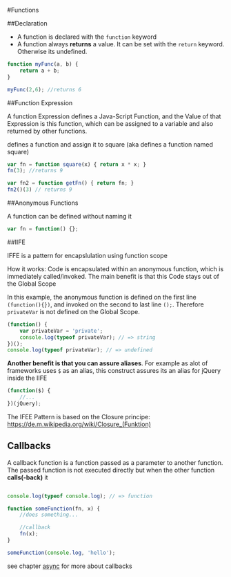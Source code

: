 #Functions

##Declaration

- A function is declared with the `function` keyword
- A function always **returns** a value. It can be set with the `return` keyword. Otherwise its undefined.

```js
function myFunc(a, b) {
	return a + b;
}

myFunc(2,6); //returns 6
```


##Function Expression

A function Expression defines a Java-Script Function, and the Value of that Expression is this function, which can be assigned to a variable and also returned by other functions.

defines a function and assign it to square (aka defines a function named square)

```js
var fn = function square(x) { return x * x; }
fn(3); //returns 9

var fn2 = function getFn() { return fn; }
fn2()(3) // returns 9
```

##Anonymous Functions

A function can be defined without naming it

```js
var fn = function() {};
```

##IIFE

IFFE is a pattern for encapslulation using function scope

How it works:
Code is encapsulated within an anonymous function, which is immediately called/invoked. The main benefit is that this Code stays out of the Global Scope

In this example, the anonymous function is defined on the first line ```(function(){})```, and invoked on the second to last line ```();```. Therefore ```privateVar``` is not defined on the Global Scope.

```js
(function() {
	var privateVar = 'private';
    console.log(typeof privateVar); // => string
})();
console.log(typeof privateVar); // => undefined
```

**Another benefit is that you can assure aliases**. For example as alot of frameworks uses ```$``` as an alias, this construct assures its an alias for jQuery inside the IIFE

```js
(function($) {
	//...
})(jQuery);
```

The IFEE Pattern is based on the Closure principe:
https://de.m.wikipedia.org/wiki/Closure_(Funktion)


## Callbacks

A callback function is a function passed as a parameter to another function. The passed function is not executed directly but when the other function **calls(-back)** it

```js

console.log(typeof console.log); // => function

function someFunction(fn, x) {
	//does something...

    //callback
    fn(x);
}

someFunction(console.log, 'hello');

```
see chapter [async](async.md) for more about callbacks
